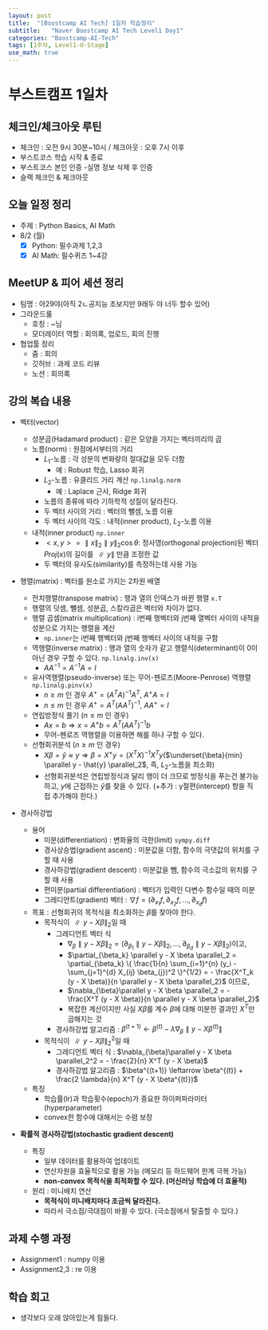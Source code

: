 ```yaml
---
layout: post
title:  "[Boostcamp AI Tech] 1일차 학습정리"
subtitle:   "Naver Boostcamp AI Tech Level1 Day1"
categories: "Boostcamp-AI-Tech"
tags: [1주차, Level1-U-Stage]
use_math: true
---
```


# 부스트캠프 1일차

## 체크인/체크아웃 루틴

* 체크인 : 오전 9시 30분~10시 / 체크아웃 : 오후 7시 이후
* 부스트코스 학습 시작 & 종료
* 부스트코스 본인 인증 -실명 정보 삭제 후 인증
* 슬랙 체크인 & 체크아웃

## 오늘 일정 정리

* 주제 : Python Basics, AI Math
* 8/2 (월)
  - [x] Python: 필수과제 1,2,3
  - [x] AI Math: 필수퀴즈 1~4강

## MeetUP & 피어 세션 정리

* 팀명 : 아29야(아직 2ㄴ공지능 초보지만 9래두 야 너두 할수 있어)
* 그라운드룰
  * 호칭 : ~님
  * 모더레이터 역할 : 회의록, 업로드, 회의 진행
* 협업툴 정리
  * 줌 : 회의
  * 깃허브 : 과제 코드 리뷰
  * 노션 : 회의록

## 강의 복습 내용

* 벡터(vector)
  * 성분곱(Hadamard product) : 같은 모양을 가지는 벡터끼리의 곱
  * 노름(norm) : 원점에서부터의 거리
    * $L_1$​-노름 : 각 성분의 변화량의 절대값을 모두 더함
      * 예 : Robust 학습, Lasso 회귀
    * $L_2$​​-노름 : 유클리드 거리 계산 `np.linalg.norm`
      * 예 : Laplace 근사, Ridge 회귀
    * 노름의 종류에 따라 기하학적 성질이 달라진다.
    * 두 벡터 사이의 거리 : 벡터의 뺄셈, 노름 이용
    * 두 벡터 사이의 각도 : 내적(inner product), $L_2$​-노름 이용
  * 내적(inner product) `np.inner`
    * $<x, y> = \parallel x \parallel_2 \parallel y \parallel_2 \cos \theta$​​ : 정사영(orthogonal projection)된 벡터 $Proj(x)$​의 길이를 $\parallel y \parallel$ 만큼 조정한 값
    * 두 벡터의 유사도(similarity)를 측정하는데 사용 가능
* 행렬(matrix) : 벡터를 원소로 가지는 2차원 배열
  * 전치행렬(transpose matrix) : 행과 열의 인덱스가 바뀐 행렬 `x.T`
  * 행렬의 덧셈, 뺄셈, 성분곱, 스칼라곱은 벡터와 차이가 없다.
  * 행렬 곱셈(matrix multiplication) : i번째 행벡터와 j번째 열벡터 사이의 내적을 성분으로 가지는 행렬을 계산
    * `np.inner`는 i번째 행벡터와 j번째 행벡터 사이의 내적을 구함
  * 역행렬(inverse matrix) : 행과 열의 숫자가 같고 행렬식(determinant)이 0이 아닌 경우 구할 수 있다. `np.linalg.inv(x)`
    * $A A^{-1} = A^{-1} A = I$
  * 유사역행렬(pseudo-inverse) 또는 무어-펜로즈(Moore-Penrose) 역행렬 `np.linalg.pinv(x)`
    * $n \geq m$​ 인 경우 $A^{+} = (A^{T} A)^{-1} A^{T}$, $A^{+}A = I$​
    * $n \leq m$ 인 경우 $A^{+} = A^{T} (A A^{T})^{-1}$, $AA^{+} = I$
  * 연립방정식 풀기 ($n \leq m$ 인 경우)
    * $Ax = b \Rightarrow x = A^{+}b = A^{T} (AA^{T})^{-1}b$​
    * 무어-펜로즈 역행렬을 이용하면 해를 하나 구할 수 있다.
  * 선형회귀분석 ($n \geq m$ 인 경우)
    * $X \beta = \hat{y} \approx y \Rightarrow \beta = X^{+}y = (X^{T}X)^{-1}X^{T}y$​​​   ($\underset{\beta}{min} \parallel y - \hat{y} \parallel_2$, 즉, $L_2$​-노름을 최소화)
    * 선형회귀분석은 연립방정식과 달리 행이 더 크므로 방정식을 푸는건 불가능하고, $y$에 근접하는 $\hat{y}$​​를 찾을 수 있다. (+추가 : y절편(intercept) 항을 직접 추가해야 한다.)
* 경사하강법
  * 용어
    * 미분(differentiation) : 변화율의 극한(limit) `sympy.diff`
    * 경사상승법(gradient ascent) : 미분값을 더함, 함수의 극댓값의 위치를 구할 때 사용
    * 경사하강법(gradient descent) : 미분값을 뺌, 함수의 극소값의 위치를 구할 때 사용
    * 편미분(partial differentiation) : 벡터가 입력인 다변수 함수일 때의 미분
    * 그레디언트(gradient) 벡터 : $\nabla f = (\partial_{x_1}f, \partial_{x_2}f, ..., \partial_{x_d}f)$
  * 목표 : 선형회귀의 목적식을 최소화하는 $\beta$를 찾아야 한다.
    * 목적식이 $\parallel y - X \beta \parallel_2$​ 일 때
      * 그레디언트 벡터 식
        * $\nabla_{\beta}\parallel y - X \beta \parallel_2 = (\partial_{\beta_1} \parallel y - X \beta \parallel_2, ..., \partial_{\beta_d} \parallel y - X \beta \parallel_2)$​ 이고,
        * $\partial_{\beta_k} \parallel y - X \beta \parallel_2 = \partial_{\beta_k}  \{ \frac{1}{n} \sum_{i=1}^{n} (y_i - \sum_{j=1}^{d} X_{ij} \beta_{j})^2 \}^{1/2} = - \frac{X^T_k (y - X \beta)}{n \parallel y - X \beta \parallel_2}$​ 이므로,​​
        * $\nabla_{\beta}\parallel y - X \beta \parallel_2 = - \frac{X^T (y - X \beta)}{n \parallel y - X \beta \parallel_2}$​​
        * 복잡한 계산이지만 사실 $X \beta$​를 계수 $\beta$​에 대해 미분한 결과인 $X^T$​​만 곱해지는 것
      * 경사하강법 알고리즘 : $\beta^{(t+1)} \leftarrow \beta^{(t)} - \lambda \nabla_{\beta}\parallel y - X \beta^{(t)} \parallel$
    * 목적식이 $\parallel y - X \beta \parallel_2^2$​ 일 때
      * 그레디언트 벡터 식 : $\nabla_{\beta}\parallel y - X \beta \parallel_2^2 = - \frac{2}{n} X^T (y - X \beta)$
      * 경사하강법 알고리즘 : $\beta^{(t+1)} \leftarrow \beta^{(t)} + \frac{2 \lambda}{n} X^T (y - X \beta^{(t)})$​
  * 특징
    * 학습률(lr)과 학습횟수(epoch)가 중요한 하이퍼파라미터(hyperparameter)
    * convex한 함수에 대해서는 수렴 보장

* **확률적 경사하강법(stochastic gradient descent)**
  * 특징
    * 일부 데이터를 활용하여 업데이트
    * 연산자원을 효율적으로 활용 가능 (메모리 등 하드웨어 한계 극복 가능)
    * **non-convex 목적식을 최적화할 수 있다. (머신러닝 학습에 더 효율적)**
  * 원리 : 미니배치 연산
    * **목적식이 미니배치마다 조금씩 달라진다.**
    * 따라서 극소점/극대점이 바뀔 수 있다. (극소점에서 탈출할 수 있다.)

## 과제 수행 과정

* Assignment1 : numpy 이용
* Assignment2,3 : re 이용

## 학습 회고

* 생각보다 오래 앉아있는게 힘들다.

